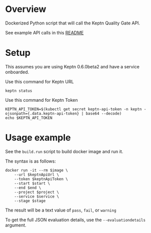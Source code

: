 # Overview

Dockerized Python script that will call the Keptn Quality Gate API.

See example API calls in this [README](https://github.com/grabnerandi/keptn-qualitygate-examples/blob/master/sample/README.md)

# Setup

This assumes you are using Keptn 0.6.0beta2 and have a service onboarded.

Use this command for Keptn URL
```
keptn status
```

Use this command for Keptn Token
```
KEPTN_API_TOKEN=$(kubectl get secret keptn-api-token -n keptn -ojsonpath={.data.keptn-api-token} | base64 --decode)
echo $KEPTN_API_TOKEN
```

# Usage example

See the ```build.run``` script to build docker image and run it.

The syntax is as follows:

```
docker run -it --rm $image \
    --url $keptnApiUrl \
    --token $keptnApiToken \
    --start $start \
    --end $end \
    --project $project \
    --service $service \
    --stage $stage 
```

The result will be a text value of ```pass```, ```fail```, or ```warning```

To get the full JSON evaluation details, use the ```--evaluationdetails``` argument.
